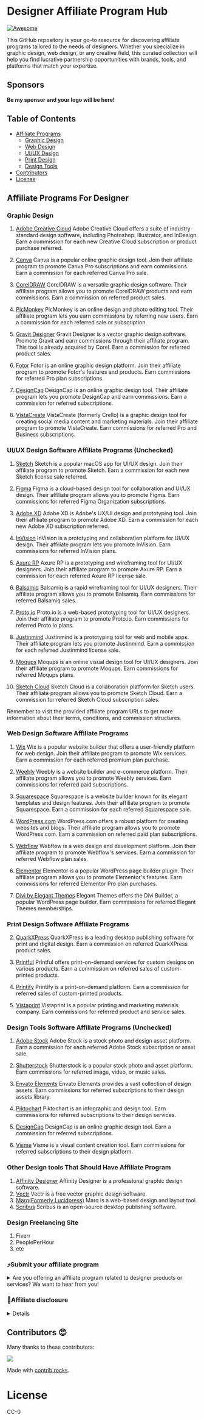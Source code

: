 # Designer Affiliate Program Hub
[![Awesome](https://awesome.re/badge-flat2.svg)](https://awesome.re)

This GitHub repository is your go-to resource for discovering affiliate programs tailored to the needs of designers. Whether you specialize in graphic design, web design, or any creative field, this curated collection will help you find lucrative partnership opportunities with brands, tools, and platforms that match your expertise.

## Sponsors

**Be my sponsor and your logo will be here!**

## Table of Contents

- [Affiliate Programs](#affiliate-programs)
  - [Graphic Design](#graphic-design)
  - [Web Design](#web-design)
  - [UI/UX Design](#uiux-design)
  - [Print Design](#print-design)
  - [Design Tools](#design-tools)
- [Contributors](#contributors)
- [License](#license)

## Affiliate Programs For Designer

### Graphic Design

1. [Adobe Creative Cloud](https://www.adobe.com/affiliates.html) Adobe Creative Cloud offers a suite of industry-standard design software, including Photoshop, Illustrator, and InDesign. Earn a commission for each new Creative Cloud subscription or product purchase referred.

2. [Canva](https://www.canva.com/affiliates/) Canva is a popular online graphic design tool. Join their affiliate program to promote Canva Pro subscriptions and earn commissions. Earn a commission for each referred Canva Pro sale.

3. [CorelDRAW](https://www.corel.com/en/partner-program/) CorelDRAW is a versatile graphic design software. Their affiliate program allows you to promote CorelDRAW products and earn commissions. Earn a commission on referred product sales.

5. [PicMonkey](https://www.picmonkey.com/promos/partner-with-us) PicMonkey is an online design and photo editing tool. Their affiliate program lets you earn commissions by referring new users. Earn a commission for each referred sale or subscription.

6. [Gravit Designer](https://www.corel.com/en/partner-program) Gravit Designer is a vector graphic design software. Promote Gravit and earn commissions through their affiliate program. This tool is already acquired by Corel. Earn a commission for referred product sales.

7. [Fotor](https://www.fotor.com/affiliates.html) Fotor is an online graphic design platform. Join their affiliate program to promote Fotor's features and products. Earn commissions for referred Pro plan subscriptions.

9. [DesignCap](https://www.designcap.com/affiliate.html) DesignCap is an online graphic design tool. Their affiliate program lets you promote DesignCap and earn commissions. Earn a commission for referred subscriptions.

10. [VistaCreate](https://create.vista.com/affiliates/) VistaCreate (formerly Crello) is a graphic design tool for creating social media content and marketing materials. Join their affiliate program to promote VistaCreate. Earn commissions for referred Pro and Business subscriptions.

### UI/UX Design Software Affiliate Programs (Unchecked)

1. [Sketch](https://www.sketch.com/affiliates/) Sketch is a popular macOS app for UI/UX design. Join their affiliate program to promote Sketch. Earn a commission for each new Sketch license sale referred.

2. [Figma](https://www.figma.com/partners/affiliate/) Figma is a cloud-based design tool for collaboration and UI/UX design. Their affiliate program allows you to promote Figma. Earn commissions for referred Figma Organization subscriptions.

3. [Adobe XD](https://www.adobe.com/affiliates.html) Adobe XD is Adobe's UX/UI design and prototyping tool. Join their affiliate program to promote Adobe XD. Earn a commission for each new Adobe XD subscription referred.

4. [InVision](https://www.invisionapp.com/affiliate) InVision is a prototyping and collaboration platform for UI/UX design. Their affiliate program lets you promote InVision. Earn commissions for referred InVision plans.

5. [Axure RP](https://www.axure.com/affiliate) Axure RP is a prototyping and wireframing tool for UI/UX designers. Join their affiliate program to promote Axure RP. Earn a commission for each referred Axure RP license sale.

6. [Balsamiq](https://balsamiq.com/affiliates/) Balsamiq is a rapid wireframing tool for UI/UX designers. Their affiliate program allows you to promote Balsamiq. Earn commissions for referred Balsamiq sales.

7. [Proto.io](https://proto.io/affiliates/) Proto.io is a web-based prototyping tool for UI/UX designers. Join their affiliate program to promote Proto.io. Earn commissions for referred Proto.io plans.

8. [Justinmind](https://www.justinmind.com/affiliates/) Justinmind is a prototyping tool for web and mobile apps. Their affiliate program lets you promote Justinmind. Earn a commission for each referred Justinmind license sale.

9. [Moqups](https://moqups.com/affiliates) Moqups is an online visual design tool for UI/UX designers. Join their affiliate program to promote Moqups. Earn commissions for referred Moqups plans.

10. [Sketch Cloud](https://sketch.cloud/affiliates/) Sketch Cloud is a collaboration platform for Sketch users. Their affiliate program allows you to promote Sketch Cloud. Earn a commission for referred Sketch Cloud subscription sales.

Remember to visit the provided affiliate program URLs to get more information about their terms, conditions, and commission structures.


### Web Design Software Affiliate Programs

1. [Wix](https://www.wix.com/about/affiliates) Wix is a popular website builder that offers a user-friendly platform for web design. Join their affiliate program to promote Wix services. Earn a commission for each referred premium plan purchase.

2. [Weebly](https://www.weebly.com/app-center/referrals) Weebly is a website builder and e-commerce platform. Their affiliate program allows you to promote Weebly services. Earn commissions for referred paid subscriptions.

3. [Squarespace](https://www.squarespace.com/affiliates) Squarespace is a website builder known for its elegant templates and design features. Join their affiliate program to promote Squarespace. Earn a commission for each referred Squarespace sale.

4. [WordPress.com](https://refer.wordpress.com/) WordPress.com offers a robust platform for creating websites and blogs. Their affiliate program allows you to promote WordPress.com. Earn a commission on referred paid plan subscriptions.

7. [Webflow](https://webflow.com/affiliate) Webflow is a web design and development platform. Join their affiliate program to promote Webflow's services. Earn a commission for referred Webflow plan sales.

8. [Elementor](https://elementor.com/affiliates/) Elementor is a popular WordPress page builder plugin. Their affiliate program allows you to promote Elementor's features. Earn commissions for referred Elementor Pro plan purchases.

10. [Divi by Elegant Themes](https://www.elegantthemes.com/affiliates/) Elegant Themes offers the Divi Builder, a popular WordPress page builder. Earn commissions for referred Elegant Themes memberships.

### Print Design Software Affiliate Programs

2. [QuarkXPress](https://www.quark.com/partners) QuarkXPress is a leading desktop publishing software for print and digital design. Earn a commission on referred QuarkXPress product sales.

8. [Printful](https://www.printful.com/affiliates) Printful offers print-on-demand services for custom designs on various products. Earn a commission on referred sales of custom-printed products.

9. [Printify](https://printify.com/affiliate/) Printify is a print-on-demand platform. Earn a commission for referred sales of custom-printed products.

10. [Vistaprint](https://www.vistaprint.com/reseller/) Vistaprint is a popular printing and marketing materials company. Earn commissions for referred product and service sales.

### Design Tools Software Affiliate Programs (Unchecked)

1. [Adobe Stock](https://stock.adobe.com/affiliates) Adobe Stock is a stock photo and design asset platform. Earn a commission for each referred Adobe Stock subscription or asset sale.

2. [Shutterstock](https://www.shutterstock.com/affiliates) Shutterstock is a popular stock photo and asset platform. Earn commissions for referred image, video, or music sales.

4. [Envato Elements](https://elements.envato.com/affiliate-program) Envato Elements provides a vast collection of design assets. Earn commissions for referred subscriptions to their design assets library.

8. [Piktochart](https://piktochart.com/affiliates/) Piktochart is an infographic and design tool. Earn commissions for referred subscriptions to their design services.

9. [DesignCap](https://www.designcap.com/affiliate.html) DesignCap is an online graphic design tool. Earn a commission for referred subscriptions.

10. [Visme](https://www.visme.co/affiliates/) Visme is a visual content creation tool. Earn commissions for referred subscriptions to their design platform.

### Other Design tools That Should Have Affiliate Program
1. [Affinity Designer](https://affinity.serif.com/en-gb/) Affinity Designer is a professional graphic design software.
1. [Vectr](https://vectr.com) Vectr is a free vector graphic design software.
4. [Marq(Formerly Lucidpress)](https://www.marq.com/) Marq is a web-based design and layout tool.
5. [Scribus](https://www.scribus.net/affiliates/) Scribus is an open-source desktop publishing software.

### Design Freelancing Site
1. Fiverr
1. PeoplePerHour
1. etc

### :arrow_heading_up:Submit your affiliate program

<details>
  <summary>Are you offering an affiliate program related to designer products or services? We want to hear from you!</summary>
  <br>  
  
  If you have an affiliate program that offers designer-related products or services, we invite you to join forces with us. Let's empower designer to monetize their expertise while promoting valuable resources within our thriving community.
  <br>  

  Create an issue or PR on this repository to discuss the exciting possibilities of partnering with the Designer's Affiliate Program Hub. Together, we can create a mutually beneficial collaboration that drives growth and success for all parties involved.
  <br>  
  
Note: We carefully evaluate and select affiliate programs based on their relevance, quality, and alignment with our community's interests.
  
</details>

### :open_hands:Affiliate disclosure
<details>
  <br>  
  This Designer's Affiliate Program Hub repository may contain affiliate links. When you click on these links and make a purchase or take action, we may earn a commission at no additional cost to you.
  <br>  
  <br>  

  We carefully select and review affiliate programs relevant to designers, aiming to provide valuable resources and recommendations. However, please note that our inclusion of affiliate links does not imply endorsement or guarantee of the linked products or services.
  <br>  
  We appreciate your support, which helps us maintain and improve this repository. Your trust is important to us, and we are committed to providing transparent and reliable information. If you have any questions or concerns, please feel free to reach out to us.
</details>

## Contributors 😍

Many thanks to these contributors:

<a href="https://github.com/digital-marketing-engineer/designer-affiliate-program-hub/graphs/contributors">
  <img src="https://contrib.rocks/image?repo=digital-marketing-engineer/designer-affiliate-program-hub" />
</a>

Made with [contrib.rocks](https://contrib.rocks).

# License

CC-0
